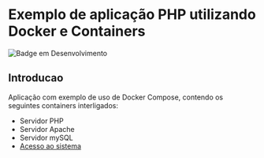 # Exemplo de aplicação PHP utilizando Docker e Containers
![Badge em Desenvolvimento](http://img.shields.io/static/v1?label=STATUS&message=EM%20DESENVOLVIMENTO&color=GREEN&style=for-the-badge)
## Introducao
Aplicação com exemplo de uso de Docker Compose, contendo os seguintes containers interligados:
* Servidor PHP
* Servidor Apache
* Servidor mySQL
* [Acesso ao sistema](http://localhost:8080/)